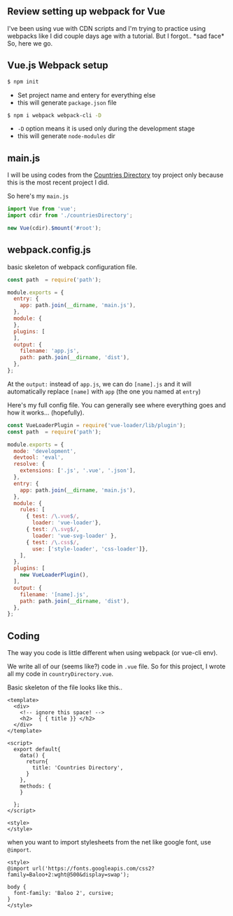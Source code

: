 ## Review setting up webpack for Vue

I've been using vue with CDN scripts and I'm trying to practice using webpacks like I did couple days age with a tutorial. But I forgot.. \*sad face\* So, here we go.

## Vue.js Webpack setup

```bash
$ npm init
```
- Set project name and entery for everything else
- this will generate `package.json` file

```bash
$ npm i webpack webpack-cli -D
```

- `-D` option means it is used only during the development stage
- this will generate `node-modules` dir


## main.js

I will be using codes from the [Countries Directory](https://github.com/jioneeu/countries-directiory) toy project only because this is the most recent project I did.

So here's my `main.js` 

```js
import Vue from 'vue';
import cdir from './countriesDirectory';

new Vue(cdir).$mount('#root');
```

## webpack.config.js

basic skeleton of webpack configuration file.

```js
const path  = require('path');

module.exports = {
  entry: {
    app: path.join(__dirname, 'main.js'),
  },
  module: {
  },
  plugins: [
  ],
  output: {
    filename: 'app.js',
    path: path.join(__dirname, 'dist'),
  },
};
```

At the `output:` instead of `app.js`, we can do `[name].js` and it will automatically replace `[name]` with `app` (the one you named at `entry`)

Here's my full config file. You can generally see where everything goes and how it works... (hopefully).

```js
const VueLoaderPlugin = require('vue-loader/lib/plugin');
const path  = require('path');

module.exports = {
  mode: 'development',
  devtool: 'eval',
  resolve: {
    extensions: ['.js', '.vue', '.json'],
  },
  entry: {
    app: path.join(__dirname, 'main.js'),
  },
  module: {
    rules: [
      { test: /\.vue$/,
        loader: 'vue-loader'},
      { test: /\.svg$/,
        loader: 'vue-svg-loader' },
      { test: /\.css$/,
        use: ['style-loader', 'css-loader']},
    ],
  },
  plugins: [
    new VueLoaderPlugin(),
  ],
  output: {
    filename: '[name].js',
    path: path.join(__dirname, 'dist'),
  },
};
```

## Coding 

The way you code is little different when using webpack (or vue-cli env).

We write all of our (seems like?) code in `.vue` file. So for this project, I wrote all my code in `countryDirectory.vue`.

Basic skeleton of the file looks like this..
```vue
<template>
  <div>
    <!-- ignore this space! -->
    <h2>  { { title }} </h2>
  </div>
</template>

<script>
  export default{
    data() {
      return{
        title: 'Countries Directory',
      }
    },
    methods: {
    } 

  };
</script>

<style>
</style>
```

when you want to import stylesheets from the net like google font, use `@import`.
```vue
<style> 
@import url('https://fonts.googleapis.com/css2?family=Baloo+2:wght@500&display=swap');

body {
  font-family: 'Baloo 2', cursive;
}
</style>
```

